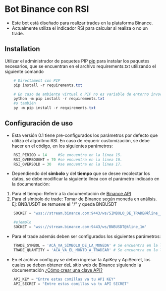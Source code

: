 # Bot Binance con RSI

* Este bot está diseñado para realizar trades en la plataforma Binance.
* Actualmente utiliza el indicador RSI para calcular si realiza o no un trade.



## Installation

Utilizar el administrador de paquetes PIP [pip](https://pip.pypa.io/en/stable/) para instalar los paquetes necesarios, que se encuentran en el archivo requirements.txt utilizando el siguiente comando

```powershell
    # Directament con PIP
    pip install -r requirements.txt

    # En caso de ambiente virtual o PIP no es variable de entorno invocar mediante python de alguna de las siguientes opciones:
    python -m pip install -r requirements.txt
    #o también
    py -m pip install -r requirements.txt
```

## Configuración de uso
* Esta versión 0.1 tiene pre-configurados los parámetros por defecto que utiliza el algoritmo RSI. En caso de requerir customización, se debe hacer en el código, en los siguientes parámetros:

```python    
    RSI_PERIOD = 14     #Se encuentra en la línea 15.
    RSI_OVERBOUGHT = 70 #se encuentra en la línea 16.
    RSI_OVERSOLD = 30   #se encuentra en la línea 17.
```

* Dependiendo del **símbolo** y del **tiempo** que se desee recolectar los datos, se debe modificar la siguiente línea con el parámetro indicado en la documentación:
1. Para el tiempo: Referir a la documentación de [Binance API](https://github.com/binance/binance-spot-api-docs/blob/master/web-socket-streams.md#klinecandlestick-streams)
2. Para el símbolo de trade: Tomar de Binance según moneda en análisis. Ej: BNB/USDT se remueve el "/" y queda BNBUSDT 

```python
    SOCKET = "wss://stream.binance.com:9443/ws/SIMBOLO_DE_TRADE@kline__PONER_ACÁ_TIEMPO" # Se encuentra en la línea 12

    #ejemplo
    SOCKET = "wss://stream.binance.com:9443/ws/BNBUSDT@kline_1m"
```

* Para el trade además deben ser configurados los siguientes parámetros:

```python
    TRADE_SYMBOL = 'ACÁ_VA_SÍMBOLO_DE_LA_MONEDA' # Se encuentra en la línea 18 (ejemplo BNBUSDT)
    TRADE_QUANTITY = 'ACÁ_VA_EL_MONTO_A_TRADEAR' # Se encuentra en la línea 19 (admite decimales)
```

* En el archivo config.py se deben ingresar la ApiKey y ApiSecret, los cuales se deben obtener deL sitio web de Binance siguiendo la documentación [¿Cómo crear una clave API?](https://www.binance.com/es/support/faq/360002502072)

```python
    API_KEY = "Entre estas comillas va tu API KEY"
    API_SECRET = "Entre estas comillas va tu API SECRET"
```